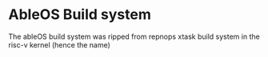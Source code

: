 # AbleOS Build system
The ableOS build system was ripped from repnops xtask build system in the risc-v kernel (hence the name)
